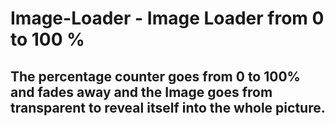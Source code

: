 # Image-Loader - Image Loader from 0 to 100 %

## The percentage counter goes from 0 to 100% and fades away and the Image goes from transparent to reveal itself into the whole picture.
